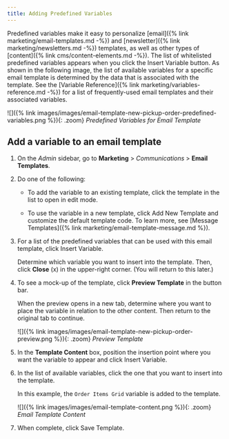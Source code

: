 ```yaml
---
title: Adding Predefined Variables
---
```


Predefined variables make it easy to personalize [email]({% link marketing/email-templates.md -%}) and [newsletter]({% link marketing/newsletters.md -%}) templates, as well as other types of [content]({% link cms/content-elements.md -%}). The list of whitelisted predefined variables appears when you click the Insert Variable button. As shown in the following image, the list of available variables for a specific email template is determined by the data that is associated with the template. See the [Variable Reference]({% link marketing/variables-reference.md -%}) for a list of frequently-used email templates and their associated variables.

![]({% link images/images/email-template-new-pickup-order-predefined-variables.png %}){: .zoom}
_Predefined Variables for Email Template_

## Add a variable to an email template

1. On the _Admin_ sidebar, go to **Marketing** > _Communications_ > **Email Templates**.

1. Do one of the following:

    - To add the variable to an existing template, click the template in the list to open in edit mode.

    - To use the variable in a new template, click <span class="btn">Add New Template</span> and customize the default template code. To learn more, see [Message Templates]({% link marketing/email-template-message.md %}).

1. For a list of the predefined variables that can be used with this email template, click <span class="btn">Insert Variable</span>.

   Determine which variable you want to insert into the template. Then, click **Close** (x) in the upper-right corner. (You will return to this later.)

1. To see a mock-up of the template, click **Preview Template** in the button bar.

   When the preview opens in a new tab, determine where you want to place the variable in relation to the other content. Then return to the original tab to continue.

   ![]({% link images/images/email-template-new-pickup-order-preview.png %}){: .zoom}
   _Preview Template_

1. In the **Template Content** box, position the insertion point where you want the variable to appear and click <span class="btn">Insert Variable</span>.

1. In the list of available variables, click the one that you want to insert into the template.

   In this example, the `Order Items Grid` variable is added to the template.

   ![]({% link images/images/email-template-content.png %}){: .zoom}
   _Email Template Content_

1. When complete, click <span class="btn">Save Template</span>.
